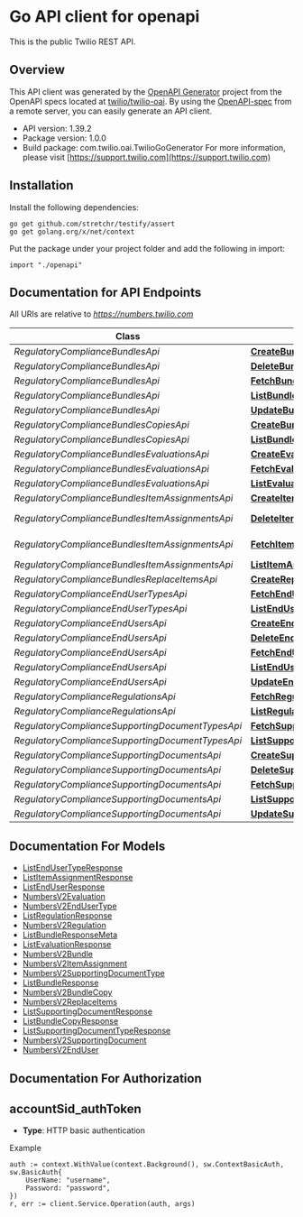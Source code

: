# Go API client for openapi

This is the public Twilio REST API.

## Overview
This API client was generated by the [OpenAPI Generator](https://openapi-generator.tech) project from the OpenAPI specs located at [twilio/twilio-oai](https://github.com/twilio/twilio-oai/tree/main/spec).  By using the [OpenAPI-spec](https://www.openapis.org/) from a remote server, you can easily generate an API client.

- API version: 1.39.2
- Package version: 1.0.0
- Build package: com.twilio.oai.TwilioGoGenerator
For more information, please visit [https://support.twilio.com](https://support.twilio.com)

## Installation

Install the following dependencies:

```shell
go get github.com/stretchr/testify/assert
go get golang.org/x/net/context
```

Put the package under your project folder and add the following in import:

```golang
import "./openapi"
```

## Documentation for API Endpoints

All URIs are relative to *https://numbers.twilio.com*

Class | Method | HTTP request | Description
------------ | ------------- | ------------- | -------------
*RegulatoryComplianceBundlesApi* | [**CreateBundle**](docs/RegulatoryComplianceBundlesApi.md#createbundle) | **Post** /v2/RegulatoryCompliance/Bundles | 
*RegulatoryComplianceBundlesApi* | [**DeleteBundle**](docs/RegulatoryComplianceBundlesApi.md#deletebundle) | **Delete** /v2/RegulatoryCompliance/Bundles/{Sid} | 
*RegulatoryComplianceBundlesApi* | [**FetchBundle**](docs/RegulatoryComplianceBundlesApi.md#fetchbundle) | **Get** /v2/RegulatoryCompliance/Bundles/{Sid} | 
*RegulatoryComplianceBundlesApi* | [**ListBundle**](docs/RegulatoryComplianceBundlesApi.md#listbundle) | **Get** /v2/RegulatoryCompliance/Bundles | 
*RegulatoryComplianceBundlesApi* | [**UpdateBundle**](docs/RegulatoryComplianceBundlesApi.md#updatebundle) | **Post** /v2/RegulatoryCompliance/Bundles/{Sid} | 
*RegulatoryComplianceBundlesCopiesApi* | [**CreateBundleCopy**](docs/RegulatoryComplianceBundlesCopiesApi.md#createbundlecopy) | **Post** /v2/RegulatoryCompliance/Bundles/{BundleSid}/Copies | 
*RegulatoryComplianceBundlesCopiesApi* | [**ListBundleCopy**](docs/RegulatoryComplianceBundlesCopiesApi.md#listbundlecopy) | **Get** /v2/RegulatoryCompliance/Bundles/{BundleSid}/Copies | 
*RegulatoryComplianceBundlesEvaluationsApi* | [**CreateEvaluation**](docs/RegulatoryComplianceBundlesEvaluationsApi.md#createevaluation) | **Post** /v2/RegulatoryCompliance/Bundles/{BundleSid}/Evaluations | 
*RegulatoryComplianceBundlesEvaluationsApi* | [**FetchEvaluation**](docs/RegulatoryComplianceBundlesEvaluationsApi.md#fetchevaluation) | **Get** /v2/RegulatoryCompliance/Bundles/{BundleSid}/Evaluations/{Sid} | 
*RegulatoryComplianceBundlesEvaluationsApi* | [**ListEvaluation**](docs/RegulatoryComplianceBundlesEvaluationsApi.md#listevaluation) | **Get** /v2/RegulatoryCompliance/Bundles/{BundleSid}/Evaluations | 
*RegulatoryComplianceBundlesItemAssignmentsApi* | [**CreateItemAssignment**](docs/RegulatoryComplianceBundlesItemAssignmentsApi.md#createitemassignment) | **Post** /v2/RegulatoryCompliance/Bundles/{BundleSid}/ItemAssignments | 
*RegulatoryComplianceBundlesItemAssignmentsApi* | [**DeleteItemAssignment**](docs/RegulatoryComplianceBundlesItemAssignmentsApi.md#deleteitemassignment) | **Delete** /v2/RegulatoryCompliance/Bundles/{BundleSid}/ItemAssignments/{Sid} | 
*RegulatoryComplianceBundlesItemAssignmentsApi* | [**FetchItemAssignment**](docs/RegulatoryComplianceBundlesItemAssignmentsApi.md#fetchitemassignment) | **Get** /v2/RegulatoryCompliance/Bundles/{BundleSid}/ItemAssignments/{Sid} | 
*RegulatoryComplianceBundlesItemAssignmentsApi* | [**ListItemAssignment**](docs/RegulatoryComplianceBundlesItemAssignmentsApi.md#listitemassignment) | **Get** /v2/RegulatoryCompliance/Bundles/{BundleSid}/ItemAssignments | 
*RegulatoryComplianceBundlesReplaceItemsApi* | [**CreateReplaceItems**](docs/RegulatoryComplianceBundlesReplaceItemsApi.md#createreplaceitems) | **Post** /v2/RegulatoryCompliance/Bundles/{BundleSid}/ReplaceItems | 
*RegulatoryComplianceEndUserTypesApi* | [**FetchEndUserType**](docs/RegulatoryComplianceEndUserTypesApi.md#fetchendusertype) | **Get** /v2/RegulatoryCompliance/EndUserTypes/{Sid} | 
*RegulatoryComplianceEndUserTypesApi* | [**ListEndUserType**](docs/RegulatoryComplianceEndUserTypesApi.md#listendusertype) | **Get** /v2/RegulatoryCompliance/EndUserTypes | 
*RegulatoryComplianceEndUsersApi* | [**CreateEndUser**](docs/RegulatoryComplianceEndUsersApi.md#createenduser) | **Post** /v2/RegulatoryCompliance/EndUsers | 
*RegulatoryComplianceEndUsersApi* | [**DeleteEndUser**](docs/RegulatoryComplianceEndUsersApi.md#deleteenduser) | **Delete** /v2/RegulatoryCompliance/EndUsers/{Sid} | 
*RegulatoryComplianceEndUsersApi* | [**FetchEndUser**](docs/RegulatoryComplianceEndUsersApi.md#fetchenduser) | **Get** /v2/RegulatoryCompliance/EndUsers/{Sid} | 
*RegulatoryComplianceEndUsersApi* | [**ListEndUser**](docs/RegulatoryComplianceEndUsersApi.md#listenduser) | **Get** /v2/RegulatoryCompliance/EndUsers | 
*RegulatoryComplianceEndUsersApi* | [**UpdateEndUser**](docs/RegulatoryComplianceEndUsersApi.md#updateenduser) | **Post** /v2/RegulatoryCompliance/EndUsers/{Sid} | 
*RegulatoryComplianceRegulationsApi* | [**FetchRegulation**](docs/RegulatoryComplianceRegulationsApi.md#fetchregulation) | **Get** /v2/RegulatoryCompliance/Regulations/{Sid} | 
*RegulatoryComplianceRegulationsApi* | [**ListRegulation**](docs/RegulatoryComplianceRegulationsApi.md#listregulation) | **Get** /v2/RegulatoryCompliance/Regulations | 
*RegulatoryComplianceSupportingDocumentTypesApi* | [**FetchSupportingDocumentType**](docs/RegulatoryComplianceSupportingDocumentTypesApi.md#fetchsupportingdocumenttype) | **Get** /v2/RegulatoryCompliance/SupportingDocumentTypes/{Sid} | 
*RegulatoryComplianceSupportingDocumentTypesApi* | [**ListSupportingDocumentType**](docs/RegulatoryComplianceSupportingDocumentTypesApi.md#listsupportingdocumenttype) | **Get** /v2/RegulatoryCompliance/SupportingDocumentTypes | 
*RegulatoryComplianceSupportingDocumentsApi* | [**CreateSupportingDocument**](docs/RegulatoryComplianceSupportingDocumentsApi.md#createsupportingdocument) | **Post** /v2/RegulatoryCompliance/SupportingDocuments | 
*RegulatoryComplianceSupportingDocumentsApi* | [**DeleteSupportingDocument**](docs/RegulatoryComplianceSupportingDocumentsApi.md#deletesupportingdocument) | **Delete** /v2/RegulatoryCompliance/SupportingDocuments/{Sid} | 
*RegulatoryComplianceSupportingDocumentsApi* | [**FetchSupportingDocument**](docs/RegulatoryComplianceSupportingDocumentsApi.md#fetchsupportingdocument) | **Get** /v2/RegulatoryCompliance/SupportingDocuments/{Sid} | 
*RegulatoryComplianceSupportingDocumentsApi* | [**ListSupportingDocument**](docs/RegulatoryComplianceSupportingDocumentsApi.md#listsupportingdocument) | **Get** /v2/RegulatoryCompliance/SupportingDocuments | 
*RegulatoryComplianceSupportingDocumentsApi* | [**UpdateSupportingDocument**](docs/RegulatoryComplianceSupportingDocumentsApi.md#updatesupportingdocument) | **Post** /v2/RegulatoryCompliance/SupportingDocuments/{Sid} | 


## Documentation For Models

 - [ListEndUserTypeResponse](docs/ListEndUserTypeResponse.md)
 - [ListItemAssignmentResponse](docs/ListItemAssignmentResponse.md)
 - [ListEndUserResponse](docs/ListEndUserResponse.md)
 - [NumbersV2Evaluation](docs/NumbersV2Evaluation.md)
 - [NumbersV2EndUserType](docs/NumbersV2EndUserType.md)
 - [ListRegulationResponse](docs/ListRegulationResponse.md)
 - [NumbersV2Regulation](docs/NumbersV2Regulation.md)
 - [ListBundleResponseMeta](docs/ListBundleResponseMeta.md)
 - [ListEvaluationResponse](docs/ListEvaluationResponse.md)
 - [NumbersV2Bundle](docs/NumbersV2Bundle.md)
 - [NumbersV2ItemAssignment](docs/NumbersV2ItemAssignment.md)
 - [NumbersV2SupportingDocumentType](docs/NumbersV2SupportingDocumentType.md)
 - [ListBundleResponse](docs/ListBundleResponse.md)
 - [NumbersV2BundleCopy](docs/NumbersV2BundleCopy.md)
 - [NumbersV2ReplaceItems](docs/NumbersV2ReplaceItems.md)
 - [ListSupportingDocumentResponse](docs/ListSupportingDocumentResponse.md)
 - [ListBundleCopyResponse](docs/ListBundleCopyResponse.md)
 - [ListSupportingDocumentTypeResponse](docs/ListSupportingDocumentTypeResponse.md)
 - [NumbersV2SupportingDocument](docs/NumbersV2SupportingDocument.md)
 - [NumbersV2EndUser](docs/NumbersV2EndUser.md)


## Documentation For Authorization



## accountSid_authToken

- **Type**: HTTP basic authentication

Example

```golang
auth := context.WithValue(context.Background(), sw.ContextBasicAuth, sw.BasicAuth{
    UserName: "username",
    Password: "password",
})
r, err := client.Service.Operation(auth, args)
```

